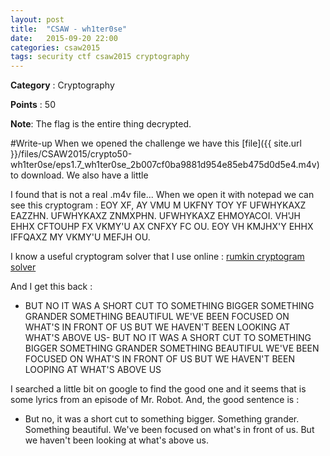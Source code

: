 ```yaml
---
layout: post
title:  "CSAW - wh1ter0se"
date:   2015-09-20 22:00
categories: csaw2015
tags: security ctf csaw2015 cryptography
---
```


**Category** : Cryptography 

**Points** : 50

**Note**: The flag is the entire thing decrypted.

#Write-up
When we opened the challenge we have this [file]({{ site.url }}/files/CSAW2015/crypto50-wh1ter0se/eps1.7_wh1ter0se_2b007cf0ba9881d954e85eb475d0d5e4.m4v) to download. We also have a little 

I found that is not a real .m4v file... When we open it with notepad we can see this cryptogram : EOY XF, AY VMU M UKFNY TOY YF UFWHYKAXZ EAZZHN. UFWHYKAXZ ZNMXPHN. UFWHYKAXZ EHMOYACOI. VH'JH EHHX CFTOUHP FX VKMY'U AX CNFXY FC OU. EOY VH KMJHX'Y EHHX IFFQAXZ MY VKMY'U MEFJH OU.

I know a useful cryptogram solver that I use online : [rumkin cryptogram solver](http://rumkin.com/tools/cipher/cryptogram-solver.php)

And I get this back :

- BUT NO IT WAS A SHORT CUT TO SOMETHING BIGGER SOMETHING GRANDER SOMETHING BEAUTIFUL WE'VE BEEN FOCUSED ON WHAT'S IN FRONT OF US BUT WE HAVEN'T BEEN LOOKING AT WHAT'S ABOVE US- BUT NO IT WAS A SHORT CUT TO SOMETHING BIGGER SOMETHING GRANDER SOMETHING BEAUTIFUL WE'VE BEEN FOCUSED ON WHAT'S IN FRONT OF US BUT WE HAVEN'T BEEN LOOPING AT WHAT'S ABOVE US

I searched a little bit on google to find the good one and it seems that is some lyrics from an episode of Mr. Robot. And, the good sentence is :

- But no, it was a short cut to something bigger. Something grander. Something beautiful. We've been focused on what's in front of us. But we haven't been looking at what's above us.

